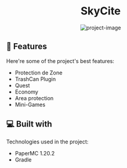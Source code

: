 <h1 align="center" id="title">SkyCite</h1>

<p align="center"><img src="https://avatars.githubusercontent.com/u/143136564?s=200&amp;v=4" alt="project-image"></p>

  
  
<h2>🧐 Features</h2>

Here're some of the project's best features:

*   Protection de Zone
*   TrashCan Plugin
*   Quest
*   Economy
*   Area protection
*   Mini-Games

  
  
<h2>💻 Built with</h2>

Technologies used in the project:

*   PaperMC 1.20.2
*   Gradle
